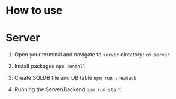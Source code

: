 # How to use


# Server

1. Open your terminal and navigate to `server` directory: `cd server`

1. Install packages 
`npm install`

1. Create SQLDB file and DB table
`npm run createdb`

1. Running the Server/Backend
`npm run start`